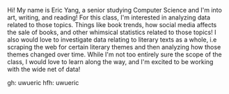 Hi! My name is Eric Yang, a senior studying Computer Science and I'm into art, writing, and reading! 
For this class, I'm interested in analyzing data related to those topics. Things like book trends,
how social media affects the sale of books, and other whimsical statistics related
to those topics! I also would love to investigate data relating to literary texts as a whole,
i.e scraping the web for certain literary themes and then analyzing how those themes changed
over time. While I'm not too entirely sure the scope of the class, I would love to learn
along the way, and I'm excited to be working with the wide net of data!

gh: uwueric
hfh: uwueric
